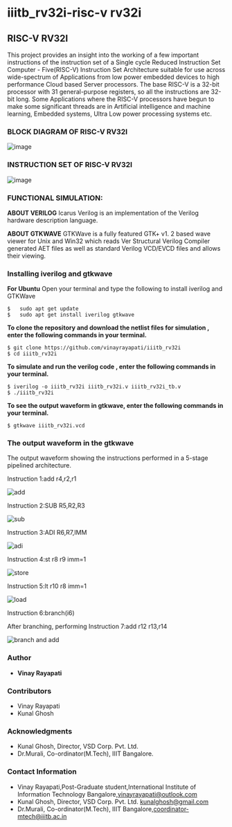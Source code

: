 
# iiitb_rv32i-risc-v rv32i


## RISC-V RV32I

This project provides an insight into the working of a few important instructions of the instruction set of a Single cycle Reduced Instruction Set Computer - Five(RISC-V) Instruction Set Architecture suitable for use across wide-spectrum of Applications from low power embedded devices to high performance Cloud based Server processors. The base RISC-V is a 32-bit processor with 31 general-purpose registers, so all the instructions are 32-bit long. Some Applications where the RISC-V processors have begun to make some significant threads are in Artificial intelligence and machine learning, Embedded systems, Ultra Low power processing systems etc.

### BLOCK DIAGRAM OF RISC-V RV32I
![image](https://user-images.githubusercontent.com/110079631/181293948-beb8622c-7696-4b06-b6c9-eeab9b8ab9d3.png)

### INSTRUCTION SET OF RISC-V RV32I
![image](https://user-images.githubusercontent.com/110079631/181298133-60269bc2-01da-4b5c-8b42-69057b8dc15c.png)

### FUNCTIONAL SIMULATION:

**ABOUT VERILOG**
Icarus Verilog is an implementation of the Verilog hardware description language.

**ABOUT GTKWAVE**
GTKWave is a fully featured GTK+ v1. 2 based wave viewer for Unix and Win32 which reads Ver Structural Verilog Compiler generated AET files as well as standard Verilog VCD/EVCD files and allows their viewing.

### Installing iverilog and gtkwave
**For Ubuntu**
Open your terminal and type the following to install iverilog and GTKWave
```
$   sudo apt get update
$   sudo apt get install iverilog gtkwave
```

**To clone the repository and download the netlist files for simulation , enter the following commands in your terminal.**

```
$ git clone https://github.com/vinayrayapati/iiitb_rv32i
$ cd iiitb_rv32i
```
**To simulate and run the verilog code , enter the following commands in your terminal.**
```
$ iverilog -o iiitb_rv32i iiitb_rv32i.v iiitb_rv32i_tb.v
$ ./iiitb_rv32i
```
**To see the output waveform in gtkwave, enter the following commands in your terminal.**

`$ gtkwave iiitb_rv32i.vcd`

### The output waveform in the gtkwave

 The output waveform showing the instructions performed in a 5-stage pipelined architecture.
 
 Instruction 1:add r4,r2,r1
 
 ![add](https://user-images.githubusercontent.com/110079631/182337436-a9eea0f0-267a-4ad8-a7dc-dfd4ce6e4060.png)

 Instruction 2:SUB R5,R2,R3
 
![sub](https://user-images.githubusercontent.com/110079631/182337538-7a2c98dc-96cb-4140-9044-689d7e39f551.png)

 Instruction 3:ADI R6,R7,IMM
 
![adi](https://user-images.githubusercontent.com/110079631/182337630-da3559f1-8204-4187-a8d5-ce6879f0f218.png)

 Instruction 4:st r8 r9 imm=1
 
![store](https://user-images.githubusercontent.com/110079631/182337661-2910cdd7-4817-40c3-8d2d-ecc4fb431c4c.png)

 Instruction 5:lt r10 r8 imm=1
 
 ![load](https://user-images.githubusercontent.com/110079631/182337721-d0409db2-7b69-475d-b24f-45069a92c149.png)

 Instruction 6:branch(i6)
 
 After branching, performing
 Instruction 7:add r12 r13,r14
 
![branch and add](https://user-images.githubusercontent.com/110079631/182337772-3e40e706-8383-43a7-b9f9-28d6fbe5e942.png)

### Author
 - **Vinay Rayapati**

### Contributors
 - Vinay Rayapati
 - Kunal Ghosh

### Acknowledgments
 - Kunal Ghosh, Director, VSD Corp. Pvt. Ltd.
 - Dr.Murali, Co-ordinator(M.Tech), IIIT Bangalore.

### Contact Information
 - Vinay Rayapati,Post-Graduate student,International Institute of Information Technology Bangalore,vinayrayapati@outlook.com
 - Kunal Ghosh, Director, VSD Corp. Pvt. Ltd. kunalghosh@gmail.com
 - Dr.Murali, Co-ordinator(M.Tech), IIIT Bangalore,coordinator-mtech@iiitb.ac.in

